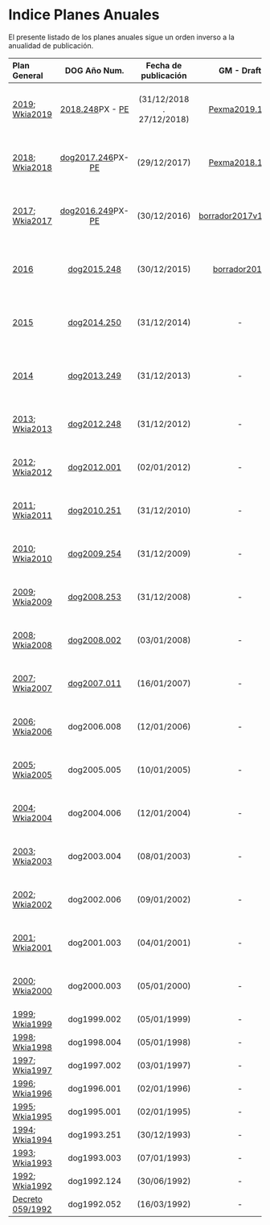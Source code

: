 
Indice Planes Anuales
=====

El presente listado de los planes anuales sigue un orden inverso a la anualidad de publicación.

| Plan General | DOG Año Num. | Fecha de publicación | GM - Draft | Wikia-Draft |BD Muestreos|
| :----------- | :----------: | :------------------: | :--------: | :---------: | :--------- |
| [2019][]; [Wkia2019][] | [2018.248](https://goo.gl/4TcN5u)PX - [PE](https://goo.gl/b6bBvf) |(31/12/2018 . 27/12/2018) | [Pexma2019.1_1](draft-pexma2019-ES.md)| - |pexma pespec plantidad KPOL BMSig|
| [2018][]; [Wkia2018][]| [dog2017.246](https://goo.gl/K7QC8H)PX-[PE](https://goo.gl/a1skz7) | (29/12/2017) | [Pexma2018.1_3](draft-pexma2018-ES.md) | - |pexma pespec plantidad KPOL BMSig|
| [2017][]; [Wkia2017][] | [dog2016.249](https://goo.gl/m8W7gR)PX-[PE](https://goo.gl/MNm08K) | (30/12/2016) |[borrador2017v1.30U](draft-pexma2017.md)| - |pexma pespec plantidad KPOL BMSig|
| [2016][] | [dog2015.248](http://goo.gl/2djtGX) | (30/12/2015) | [borrador2016](draft-plangeneral2016.md) | - |pexma pespec plantidad KPOL BMSig|
| [2015][] | [dog2014.250](http://goo.gl/V79N6H) | (31/12/2014) | - | - |pexma pespec plantidad KPOL BMSig|
| [2014][] | [dog2013.249](http://goo.gl/SML2Rg) | (31/12/2013) | - | - |pexma pespec plantidad KPOL BMSig|
| [2013][]; [Wkia2013][] | [dog2012.248](http://goo.gl/ipYXr) | (31/12/2012) | - | - |pexma pespec plantidad KPOL|
| [2012][]; [Wkia2012][] | [dog2012.001](http://goo.gl/JAChJ) | (02/01/2012) | - | - |pexma pespec plantidad KPOL|
| [2011][]; [Wkia2011][] | [dog2010.251][] | (31/12/2010) | - | - |pexma pespec plantidad KPOL|
| [2010][]; [Wkia2010][] | [dog2009.254](http://goo.gl/soJecp) | (31/12/2009) | - | - |pexma pespec plantidad KPOL|
| [2009][]; [Wkia2009][] | [dog2008.253](http://goo.gl/0xjEx9) | (31/12/2008) | - | - |pexma pespec plantidad KPOL|
| [2008][]; [Wkia2008][] | [dog2008.002](http://goo.gl/0K8Zf3) | (03/01/2008) | - | - |pexma pespec plantidad KPOL|
| [2007][]; [Wkia2007][] | [dog2007.011](http://goo.gl/ygwiQv) | (16/01/2007) | - | [DWk 2007](Draft-pexma2007-GL.md) |pexma pespec plantidad KPOL bm-|
| [2006][]; [Wkia2006][] | dog2006.008 | (12/01/2006) | - | [DWk 2006](Draft-pexma2006-GL.md) |pexma pespec plantidad KPOL bm-|
| [2005][]; [Wkia2005][] | dog2005.005 | (10/01/2005) | - | [DWk 2005](Draft-pexma2005-GL.md) |pexma pespec plantidad kp- bm-|
| [2004][]; [Wkia2004][] | dog2004.006 | (12/01/2004) | - | [DWk 2004](Draft-pexma2004-GL.md) |pexma pespec plantidad kp- bm-|
| [2003][]; [Wkia2003][] | dog2003.004 | (08/01/2003) | - | [DWk 2003](Draft-pexma2003-GL.md) |pexma pespec plantidad kp- bm-|
| [2002][]; [Wkia2002][] | dog2002.006 | (09/01/2002) | - | [DWk 2002](Draft-pexma2002-GL.md) |pexma pespec plantidad kp- bm-|
| [2001][]; [Wkia2001][] | dog2001.003 | (04/01/2001) | - | [DWk 2001](Draft-pexma2001-GL.md) |pexma pespec plantidad kp- bm-|
| [2000][]; [Wkia2000][] | dog2000.003 | (05/01/2000) | - | [DWk 2000](Draft-pexma2000-GL.md) |pexma pespec plantidad kp- bm-|
| [1999][]; [Wkia1999][] | dog1999.002 | (05/01/1999) | - | [DWk 1999](Draft-pexma1999-GL.md) | - kp- bm-|
| [1998][]; [Wkia1998][] | dog1998.004 | (05/01/1998) | - | [DWk 1998](Draft-pexma1998-GL.md) | - kp- bm-|
| [1997][]; [Wkia1997][] | dog1997.002 | (03/01/1997) | - | [DWk 1997](Draft-pexma1997-GL.md) | - kp- bm-|
| [1996][]; [Wkia1996][] | dog1996.001 | (02/01/1996) | - | [DWk 1996](Draft-pexma1996-GL.md) | - kp- bm-|
| [1995][]; [Wkia1995][] | dog1995.001 | (02/01/1995) | - | [DWk 1995](Draft-pexma1995-GL.md) | - kp- bm-|
| [1994][]; [Wkia1994][] | dog1993.251 | (30/12/1993) | - | - | - kp- bm-|
| [1993][]; [Wkia1993][] | dog1993.003 | (07/01/1993) | - | - | - kp- bm-|
| [1992][]; [Wkia1992][] | dog1992.124 | (30/06/1992) | - | - | - kp- bm-|
| [Decreto 059/1992][] | dog1992.052 | (16/03/1992) | - | - | - |




 [2019]: http://www.galiciamarineira.info/content/planes-general-y-espec%C3%ADficos-2019
 [2018]: http://www.galiciamarineira.info/content/planes-general-y-espec%C3%ADficos-2018
 [2017]: http://www.galiciamarineira.info/content/planes-general-y-espec%C3%ADficos-2017
 [2016]: http://www.galiciamarineira.info/content/plan-general-de-explotaci%C3%B3n-marisquera-2016
 [2015]: http://www.galiciamarineira.info/content/plan-general-de-explotaci%C3%B3n-marisquera-2015
 [2014]: http://www.galiciamarineira.info/content/plan-xeral-de-explotaci%C3%B3n-marisqueira-2014
 [2013]: http://www.galiciamarineira.info/content/plan-general-de-explotaci%C3%B3n-marisquera-2013
 [2012]: http://www.galiciamarineira.info/content/plan-general-de-explotaci%C3%B3n-marisquera-2012
 [2011]: http://www.galiciamarineira.info/content/plan-general-de-explotaci%C3%B3n-marisquera-2011
 [2010]: http://www.xunta.es/dog/Publicados/2009/20091231/Anuncio3BF4A_es.html
 [2009]: http://www.xunta.es/dog/Publicados/2008/20081231/Anuncio500E6_es.html
 [2008]: http://www.xunta.es/dog/Publicados/2008/20080103/AnuncioD4E_es.html
 [2007]: http://www.xunta.es/dog/Publicados/2007/20070116/Anuncio1B62_es.html
 [2006]: http://www.xunta.es/dog/Publicados/2006/20060112/Anuncio1A62_es.html
 [2005]: http://www.xunta.es/dog/Publicados/2005/20050110/Anuncio105E_es.html
 [2004]: http://www.xunta.es/dog/Publicados/2004/20040112/AnuncioECA_es.html
 [2003]: http://www.xunta.es/dog/Publicados/2003/20030108/AnuncioC62_es.html
 [2002]: http://www.xunta.es/dog/Publicados/2002/20020109/AnuncioD22_es.html
 [2001]: http://www.xunta.es/dog/Publicados/2001/20010104/AnuncioDBE_es.html
 [2000]: http://www.xunta.es/dog/Publicados/2000/20000105/Anuncio6BEA_es.html
 [1999]: http://www.xunta.es/dog/Publicados/1999/19990105/Anuncio11A8E_es.html
 [1998]: http://www.xunta.es/dog/Publicados/1998/19980108/Anuncio23BE_es.html
 [1997]: http://www.xunta.es/dog/Publicados/1997/19970103/AnuncioFC1E_es.html
 [1996]: http://www.xunta.es/dog/Publicados/1996/19960102/Anuncio211A_es.html
 [1995]: http://www.galiciamarineira.info/content/plan-general-de-explotaci%C3%B3n-marisquera-1995
 [1994]: http://www.galiciamarineira.info/content/plan-general-de-explotaci%C3%B3n-marisqueira-1994
 [1993]: http://www.galiciamarineira.info/content/plan-general-de-explotaci%C3%B3n-marisqueira-1993
 [1992]: http://www.galiciamarineira.info/content/plan-general-explotaci%C3%B3n-marisqueira-1992
 [Decreto 059/1992]: http://www.xunta.es/dog/Publicados/1992/19920316/Anuncio627E_es.pdf
 [Decreto 059/1992gl]: http://www.xunta.es/dog/Publicados/1992/19920316/Anuncio1C9A6_gl.pdf

 [dog2010.251]: http://www.xunta.gal/dog/Publicados/2010/20101231/Anuncio4604E_gl.html


 [Wkia2019]: http://es.galirema.wikia.com/wiki/PexmaA2019
 [Wkia2018]: http://es.galirema.wikia.com/wiki/PexmaA2018
 [Wkia2017]: http://es.galirema.wikia.com/wiki/PexmaA2017
 [Wkia2013]: http://es.galirema.wikia.com/wiki/PexmaA2013
 [Wkia2012]: http://es.galirema.wikia.com/wiki/PexmaA2012
 [Wkia2011]: http://es.galirema.wikia.com/wiki/PexmaA2011
 [Wkia2010]: http://es.galirema.wikia.com/wiki/PexmaA2010
 [Wkia2009]: http://es.galirema.wikia.com/wiki/PexmaA2009
 [Wkia2008]: http://es.galirema.wikia.com/wiki/PexmaA2008
 [Wkia2007]: http://es.galirema.wikia.com/wiki/PexmaA2007
 [Wkia2006]: http://es.galirema.wikia.com/wiki/PexmaA2006
 [Wkia2005]: http://es.galirema.wikia.com/wiki/PexmaA2005
 [Wkia2004]: http://es.galirema.wikia.com/wiki/PexmaA2004
 [Wkia2003]: http://es.galirema.wikia.com/wiki/PexmaA2003
 [Wkia2002]: http://es.galirema.wikia.com/wiki/PexmaA2002
 [Wkia2001]: http://es.galirema.wikia.com/wiki/PexmaA2001
 [Wkia2000]: http://es.galirema.wikia.com/wiki/PexmaA2000
 [Wkia1999]: http://es.galirema.wikia.com/wiki/PexmaA1999
 [Wkia1998]: http://es.galirema.wikia.com/wiki/PexmaA1998
 [Wkia1997]: http://es.galirema.wikia.com/wiki/PexmaA1997
 [Wkia1996]: http://es.galirema.wikia.com/wiki/PexmaA1996
 [Wkia1995]: http://es.galirema.wikia.com/wiki/PexmaA1995
 [Wkia1994]: http://es.galirema.wikia.com/wiki/PexmaA1994 
 [Wkia1993]: http://es.galirema.wikia.com/wiki/PexmaA1993
 [Wkia1992]:http://es.galirema.wikia.com/wiki/PexmaA1992
